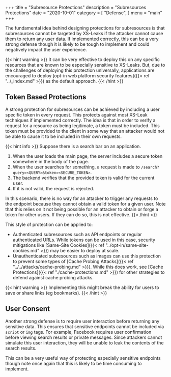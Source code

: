+++
title = "Subresource Protections"
description = "Subresources Protections"
date = "2020-10-01"
category = [
    "Defense",
]
menu = "main"
+++

The fundamental idea behind designing protections for subresources is that subresources cannot be targeted by XS-Leaks if the attacker cannot cause them to return any user data. If implemented correctly, this can be a very strong defense though it is likely to be tough to implement and could negatively impact the user experience. 

{{< hint warning >}}
It can be very effective to deploy this on any specific resources that are known to be especially sensitive to XS-Leaks. But, due to the challenges of deploying this protection universally, applications are encouraged to deploy [opt-in web platform security features]({{< ref "../_index.md" >}}) as the default approach.
{{< /hint >}}

## Token Based Protections

A strong protection for subresources can be achieved by including a user specific token in every request. This protects against most XS-Leak techniques if implemented correctly. The idea is that in order to verify a request for a resource as being legitimate, a token must be included. This token must be provided to the client in some way that an attacker would not be able to cause it to be included in their own requests. 

{{< hint info >}}
Suppose there is a search bar on an application. 

1. When the user loads the main page, the server includes a secure token somewhere in the body of the page. 
2. When the user searches for something, a request is made to `/search?query=<QUERY>&token=<SECURE_TOKEN>`.  
3. The backend verifies that the provided token is valid for the current user. 
4. If it is not valid, the request is rejected. 

In this scenario, there is no way for an attacker to trigger any requests to the endpoint because they cannot obtain a valid token for a given user. Note that this relies on it not being possible for an attacker to obtain or forge a token for other users. If they can do so, this is not effective. 
{{< /hint >}}

This style of protection can be applied to:

- Authenticated subresources such as API endpoints or regular authenticated URLs. While tokens can be used in this case, security mitigations like [Same-Site Cookies]({{< ref "../opt-in/same-site-cookies.md" >}}) may be easier to deploy at scale.
- Unauthenticated subresources such as images can use this protection to prevent some types of [Cache Probing Attacks]({{< ref "../../attacks/cache-probing.md" >}}). While this does work, see [Cache Protections]({{< ref "./cache-protections.md" >}}) for other strategies to defend against cache probing attacks. 

{{< hint warning >}}
Implementing this might break the ability for users to save or share links (eg bookmarks).
{{< /hint >}}

## User Consent

Another strong defense is to require user interaction before returning any sensitive data. This ensures that sensitive endpoints cannot be included via `script` or `img` tags. For example, Facebook requires user confirmation before viewing search results or private messages. Since attackers cannot simulate this user interaction, they will be unable to leak the contents of the search results. 

This can be a very useful way of protecting especially sensitive endpoints though note once again that this is likely to be time consuming to implement. 
